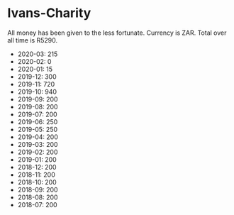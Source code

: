 # Ivans-Charity
All money has been given to the less fortunate. Currency is ZAR. Total over all time is R5290.

- 2020-03: 215
- 2020-02: 0
- 2020-01: 15
- 2019-12: 300
- 2019-11: 720
- 2019-10: 940
- 2019-09: 200
- 2019-08: 200
- 2019-07: 200
- 2019-06: 250
- 2019-05: 250
- 2019-04: 200
- 2019-03: 200
- 2019-02: 200
- 2019-01: 200
- 2018-12: 200
- 2018-11: 200
- 2018-10: 200
- 2018-09: 200
- 2018-08: 200
- 2018-07: 200
